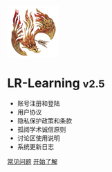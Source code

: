 ![logo](./_media/icon.png )

# LR-Learning   <small>v2.5</small>

- 账号注册和登陆
- 用户协议 
- 隐私保护政策和条款 
- 孤阅学术诚信原则
- 讨论区使用说明
- 系统更新日志

[常见问题](https://support.qq.com/products/121417/faqs-more/)
[开始了解](#平台介绍)